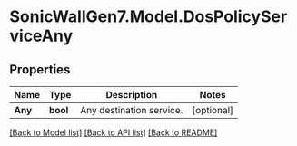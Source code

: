 # SonicWallGen7.Model.DosPolicyServiceAny

## Properties

Name | Type | Description | Notes
------------ | ------------- | ------------- | -------------
**Any** | **bool** | Any destination service. | [optional] 

[[Back to Model list]](../README.md#documentation-for-models) [[Back to API list]](../README.md#documentation-for-api-endpoints) [[Back to README]](../README.md)


